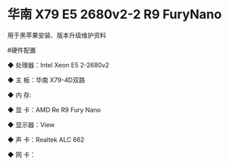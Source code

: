 # 华南 X79 E5 2680v2-2 R9 FuryNano
用于黑苹果安装、版本升级维护资料

#硬件配置

◆ 处理器：Intel Xeon E5 2-2680v2

◆ 主    板：华南 X79-4D双路

◆ 内    存:

◆ 显    卡：AMD Re R9 Fury Nano

◆ 显示器：View

◆ 声  卡：Realtek ALC 662

◆ 网  卡：
